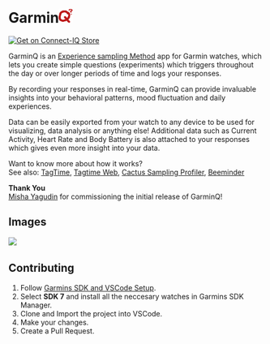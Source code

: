 <h1>Garmin<img src="resources/drawables/launcher_icon.png" height=28></h1>

[![Get on Connect-IQ Store](https://img.shields.io/badge/Get_on-Connect--IQ_Store-blue?style=for-the-badge)](https://apps.garmin.com/apps/b4a4c26b-3b55-41d5-a760-978704c1b263)

GarminQ is an [Experience sampling Method](https://en.wikipedia.org/wiki/Experience_sampling_method) app for Garmin watches, which lets you create simple questions (experiments) which triggers throughout the day or over longer periods of time and logs your responses.  

By recording your responses in real-time, GarminQ can provide invaluable insights into your behavioral patterns, mood fluctuation and daily experiences.

Data can be easily exported from your watch to any device to be used for visualizing, data analysis or anything else! Additional data such as Current Activity, Heart Rate and Body Battery is also attached to your responses which gives even more insight into your data.


Want to know more about how it works?   
See also: [TagTime](https://tagtime.com), [Tagtime Web](https://ttw.smitop.com/), [Cactus Sampling Profiler](https://getcactus.app/), [Beeminder](https://www.beeminder.com/)

<b>Thank You</b>  
[Misha Yagudin](yagud.in) for commissioning the initial release of GarminQ!

## Images

<img src="https://i.imgur.com/V68CmyT.png" height=300>

## Contributing

1. Follow [Garmins SDK and VSCode Setup](https://developer.garmin.com/connect-iq/connect-iq-basics/getting-started/).
2. Select **SDK 7** and install all the neccesary watches in Garmins SDK Manager.
3. Clone and Import the project into VSCode.
4. Make your changes.
5. Create a Pull Request.